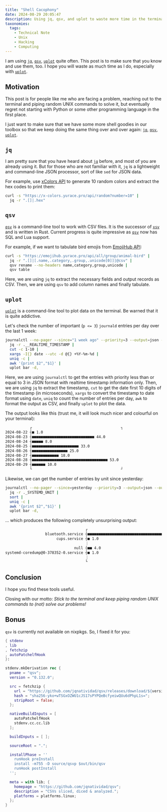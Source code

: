 ```yaml
---
title: "Shell Cacophony"
date: 2024-08-29 20:05:47
description: Using jq, qsv, and uplot to waste more time in the terminal.
taxonomies:
  tags:
    - Technical Note
    - Unix
    - Hacking
    - Computing
---
```


I am using [`jq`][jq], [`qsv`][qsv], [`uplot`][uplot] quite often. This post is
to make sure that you know and use them, too. I hope you will waste as much time
as I do, especially with [`uplot`][uplot].

<!--more-->

## Motivation

This post is for people like me who are facing a problem, reaching out to the
terminal and piping random UNIX commands to solve it, but eventually regret not
starting with Python or some other programming language in the first place.

I just want to make sure that we have some more shell goodies in our toolbox so
that we keep doing the same thing over and over again: [`jq`][jq], [`qsv`][qsv],
[`uplot`][uplot].

## `jq`

I am pretty sure that you have heard about [`jq`][jq] before, and most of you
are already using it. But for those who are not familiar with it, `jq` is a
lightweight and command-line JSON processor, sort of like `sed` for JSON data.

For example, use [xColors API] to generate 10 random colors and extract the hex codes
to print them:

```bash
curl -s "https://x-colors.yurace.pro/api/random?number=10" |
  jq -r ".[]|.hex"
```

## `qsv`

[`qsv`][qsv] is a command-line tool to work with CSV files. It is the successor
of [`xsv`][xsv] and is written in Rust. Current progress is quite impressive as
[`qsv`][qsv] now has SQL and Lua support.

For example, if we want to tabulate bird emojis from [EmojiHub API]:

```bash
curl -s "https://emojihub.yurace.pro/api/all/group/animal-bird" |
  jq -r ".[]|[.name,.category,.group,.unicode[0]]|@csv" |
  qsv rename --no-headers name,category,group,unicode |
  qsv table
```

Here, we are using `jq` to extract the necessary fields and output records as
CSV. Then, we are using `qsv` to add column names and finally tabulate.

## `uplot`

[`uplot`][uplot] is a command-line tool to plot data on the terminal. Be warned
that it is quite addictive.

Let's check the number of important (`p <= 3`) `journald` entries per day over
the last 1 week:

```bash
journalctl --no-pager --since="1 week ago" --priority=3 --output=json --output-fields=__REALTIME_TIMESTAMP |
  jq -r .__REALTIME_TIMESTAMP |
  cut -c 1-10 |
  xargs -I{} date --utc -d @{} +%Y-%m-%d |
  uniq -c |
  awk '{print $2","$1}' |
  uplot bar -d,
```

Here, we are using `journalctl` to get the entries with priority less than or
equal to 3 in JSON format with realtime timestamp information only. Then, we are
using `jq` to extract the timestamp, `cut` to get the date first 10 digits of
the timestamp (in microseconds), `xargs` to convert the timestamp to date format
using `date`, `uniq` to count the number of entries per day, `awk` to format the
output as CSV, and finally `uplot` to plot the data.

The output looks like this (trust me, it will look much nicer and colourful on
your terminal):

```txt
           ┌                                        ┐
2024-08-22 ┤■ 1.0
2024-08-23 ┤■■■■■■■■■■■■■■■■■■■■■■■■■■■■ 44.0
2024-08-24 ┤■■■■■ 8.0
2024-08-25 ┤■■■■■■■■■■■■■■■■■■■■■ 33.0
2024-08-26 ┤■■■■■■■■■■■■■■■■ 25.0
2024-08-27 ┤■■■■■■■■■■■■ 18.0
2024-08-28 ┤■■■■■■■■■■■■■■■■■■■■■■■■■■■■■■■■■■ 53.0
2024-08-29 ┤■■■■■■ 10.0
           └                                        ┘
```

Likewise, we can get the number of entries by unit since yesterday:

```sh
journalctl --no-pager --since=yesterday --priority=3 --output=json --output-fields=_SYSTEMD_UNIT |
  jq -r ._SYSTEMD_UNIT |
  sort |
  uniq -c |
  awk '{print $2","$1}' |
  uplot bar -d,
```

... which produces the following completely unsurprising output:

```txt
                                    ┌                                        ┐
                  bluetooth.service ┤■■■■■■■■■■■■■■■■■■■■■■■■■■■■■■■■■■ 58.0
                       cups.service ┤■ 1.0
                                    ⋮
                               null ┤■■ 4.0
systemd-coredump@0-378352-0.service ┤■ 1.0
                                    ⋮
                                    └                                        ┘
```

## Conclusion

I hope you find these tools useful.

Closing with our motto: _Stick to the terminal and keep piping random UNIX
commands to (not) solve our problems!_

## Bonus

`qsv` is currently not available on nixpkgs. So, I fixed it for you:

```nix
{ stdenv
, lib
, fetchzip
, autoPatchelfHook
}:

stdenv.mkDerivation rec {
  pname = "qsv";
  version = "0.132.0";

  src = fetchzip {
    url = "https://github.com/jqnatividad/qsv/releases/download/${version}/qsv-${version}-x86_64-unknown-linux-gnu.zip";
    hash = "sha256-yko+wTSGxOZWU1cJS17sPYPQeBcfyeiwQUu6dPhpL1s=";
    stripRoot = false;
  };

  nativeBuildInputs = [
    autoPatchelfHook
    stdenv.cc.cc.lib
  ];

  buildInputs = [ ];

  sourceRoot = ".";

  installPhase = ''
    runHook preInstall
    install -m755 -D source/qsvp $out/bin/qsv
    runHook postInstall
  '';

  meta = with lib; {
    homepage = "https://github.com/jqnatividad/qsv";
    description = "CSVs sliced, diced & analyzed.";
    platforms = platforms.linux;
  };
}
```

<!-- REFERENCES -->

[jq]: https://stedolan.github.io/jq/
[qsv]: https://github.com/jqnatividad/qsv
[uplot]: https://github.com/red-data-tools/YouPlot
[xsv]: https://github.com/BurntSushi/xsv
[xColors API]: https://x-colors.yurace.pro/
[EmojiHub API]: https://github.com/cheatsnake/emojihub
